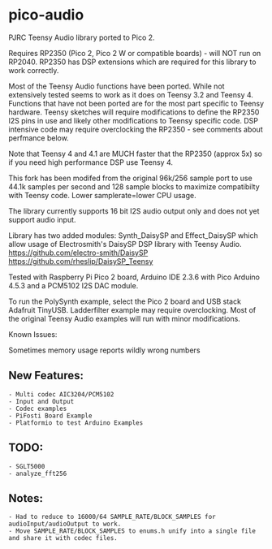 # pico-audio

PJRC Teensy Audio library ported to Pico 2.

Requires RP2350 (Pico 2, Pico 2 W or compatible boards) - will NOT run on RP2040. RP2350 has DSP extensions which are required for this library to work correctly.

Most of the Teensy Audio functions have been ported. While not extensively tested seems to work as it does on Teensy 3.2 and Teensy 4. Functions that have not been ported are for the most part specific to Teensy hardware. Teensy sketches will require modifications to define the RP2350 I2S pins in use and likely other modifications to Teensy specific code. DSP intensive code may require overclocking the RP2350 - see comments about perfmance below.

Note that Teensy 4 and 4.1 are MUCH faster that the RP2350 (approx 5x) so if you need high performance DSP use Teensy 4.

This fork has been modifed from the original 96k/256 sample port to use 44.1k samples per second and 128 sample blocks to maximize compatibilty with Teensy code. Lower samplerate=lower CPU usage.

The library currently supports 16 bit I2S audio output only and does not yet support audio input.

Library has two added modules: Synth_DaisySP and Effect_DaisySP which allow usage of Electrosmith's DaisySP DSP library with Teensy Audio. 
https://github.com/electro-smith/DaisySP
https://github.com/rheslip/DaisySP_Teensy


Tested with Raspberry Pi Pico 2 board, Arduino IDE 2.3.6 with Pico Arduino 4.5.3 and a PCM5102 I2S DAC module.

To run the PolySynth example, select the Pico 2 board and USB stack Adafruit TinyUSB. Ladderfilter example may require overclocking. Most of the original Teensy Audio examples will run with minor modifications.

Known Issues:

Sometimes memory usage reports wildly wrong numbers

## New Features:
    - Multi codec AIC3204/PCM5102
    - Input and Output
    - Codec examples
    - PiFosti Board Example
    - Platformio to test Arduino Examples

## TODO:
    - SGLT5000
    - analyze_fft256

## Notes:
    - Had to reduce to 16000/64 SAMPLE_RATE/BLOCK_SAMPLES for audioInput/audioOutput to work.
    - Move SAMPLE_RATE/BLOCK_SAMPLES to enums.h unify into a single file and share it with codec files.